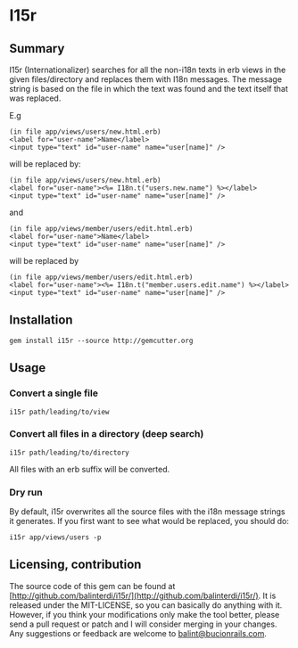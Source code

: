 # I15r

## Summary

I15r (Internationalizer) searches for all the non-i18n texts in erb views in the given files/directory and replaces them with I18n messages. The message string is based on the file in which the text was found and the text itself that was replaced. 

E.g

    (in file app/views/users/new.html.erb)
    <label for="user-name">Name</label>
    <input type="text" id="user-name" name="user[name]" />
    
will be replaced by:

    (in file app/views/users/new.html.erb)
    <label for="user-name"><%= I18n.t("users.new.name") %></label>
    <input type="text" id="user-name" name="user[name]" />
    
and 

    (in file app/views/member/users/edit.html.erb)
    <label for="user-name">Name</label>
    <input type="text" id="user-name" name="user[name]" />
    
will be replaced by

    (in file app/views/member/users/edit.html.erb)
    <label for="user-name"><%= I18n.t("member.users.edit.name") %></label>
    <input type="text" id="user-name" name="user[name]" />

## Installation

    gem install i15r --source http://gemcutter.org
    
## Usage

### Convert a single file

    i15r path/leading/to/view

### Convert all files in a directory (deep search)

    i15r path/leading/to/directory
    
All files with an erb suffix will be converted.

### Dry run

By default, i15r overwrites all the source files with the i18n message strings it generates. If you first want to see what would be replaced, you should do:

    i15r app/views/users -p

## Licensing, contribution

The source code of this gem can be found at [http://github.com/balinterdi/i15r/](http://github.com/balinterdi/i15r/). It is released under the MIT-LICENSE, so you can basically do anything with it. However, if you think your modifications only make the tool better, please send a pull request or patch and I will consider merging in your changes. Any suggestions or feedback are welcome to <balint@bucionrails.com>.